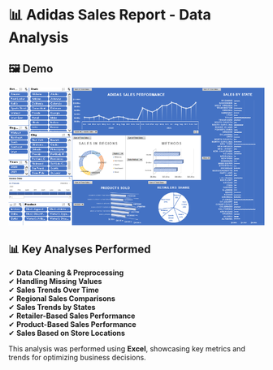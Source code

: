 # 📊 Adidas Sales Report - Data Analysis

## 🖼️ Demo
![Page 1](images/page_1.png)

## 📊 Key Analyses Performed  
✔ **Data Cleaning & Preprocessing**  
✔ **Handling Missing Values**  
✔ **Sales Trends Over Time**  
✔ **Regional Sales Comparisons**  
✔ **Sales Trends by States**  
✔ **Retailer-Based Sales Performance**  
✔ **Product-Based Sales Performance**  
✔ **Sales Based on Store Locations**  

This analysis was performed using **Excel**, showcasing key metrics and trends for optimizing business decisions.
